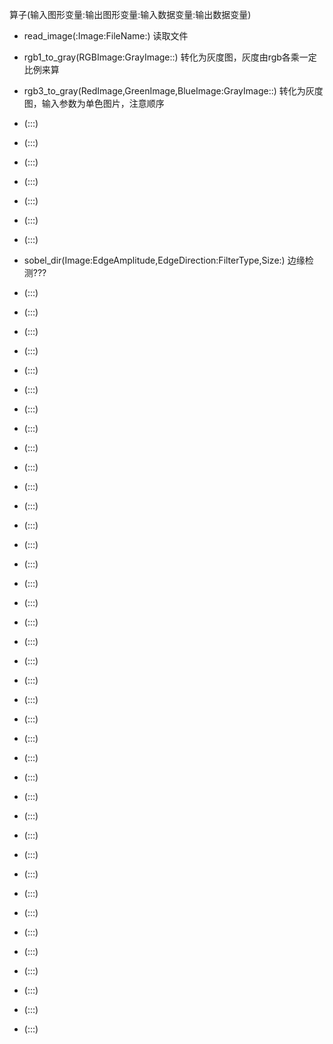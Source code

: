 
算子(输入图形变量:输出图形变量:输入数据变量:输出数据变量)



- read_image(:Image:FileName:)                              读取文件
- rgb1_to_gray(RGBImage:GrayImage::)                        转化为灰度图，灰度由rgb各乘一定比例来算
- rgb3_to_gray(RedImage,GreenImage,BlueImage:GrayImage::)   转化为灰度图，输入参数为单色图片，注意顺序
- (:::)
- (:::)
- (:::)
- (:::)
- (:::)
- (:::)
- (:::)


- sobel_dir(Image:EdgeAmplitude,EdgeDirection:FilterType,Size:)  边缘检测???
- (:::)
- (:::)
- (:::)
- (:::)
- (:::)
- (:::)
- (:::)
- (:::)
- (:::)
- (:::)
- (:::)
- (:::)
- (:::)
- (:::)
- (:::)
- (:::)
- (:::)
- (:::)
- (:::)
- (:::)
- (:::)

- (:::)
- (:::)
- (:::)
- (:::)
- (:::)
- (:::)
- (:::)
- (:::)
- (:::)

- (:::)
- (:::)
- (:::)
- (:::)
- (:::)
- (:::)
- (:::)
- (:::)
- (:::)
















































